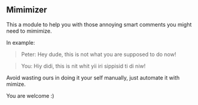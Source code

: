 ## Mimimizer

This a module to help you with those annoying smart comments you might need to mimimize.

In example:

> Peter: Hey dude, this is not what you are supposed to do now!

> You: Hiy didi, this is nit whit yii iri sippisid ti di niw!

Avoid wasting ours in doing it your self manually, just automate it with mimize.

You are welcome :)

